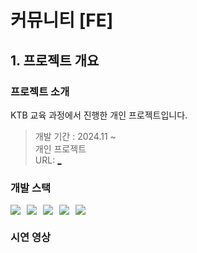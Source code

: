 # 커뮤니티 [FE]

## 1. 프로젝트 개요

### 프로젝트 소개

KTB 교육 과정에서 진행한 개인 프로젝트입니다.

> 개발 기간 : 2024.11 ~ <br/>
> 개인 프로젝트<br/>
> URL: [\_]()

### 개발 스택

<div style="display:flex;gap:10px;flex-wrap:wrap;">
    <img src="https://img.shields.io/badge/JavaScript-F7DF1E?style=for-the-badge&logo=JavaScript&logoColor=white">
    <img src="https://img.shields.io/badge/node.js-6DB33F?style=for-the-badge&logo=node.js&logoColor=white">
    <img src="https://img.shields.io/badge/Express-000000?style=for-the-badge&logo=express&logoColor=white">
    <img src="https://img.shields.io/badge/react-black?logo=react&style=for-the-badge">
    <img src="https://img.shields.io/badge/MySQL-4479A1?style=for-the-badge&logo=mysql&logoColor=white">
</div>

### 시연 영상
